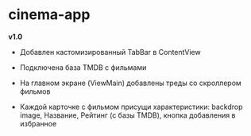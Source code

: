 # cinema-app

**v1.0**

* Добавлен кастомизированный TabBar в ContentView
* Подключена база TMDB с фильмами
* На главном экране (ViewMain) добавлены треды со скроллером фильмов

* Каждой карточке с фильмом присущи характеристики: backdrop image, Название, Рейтинг (с базы TMDB), кнопка добавления в избранное
